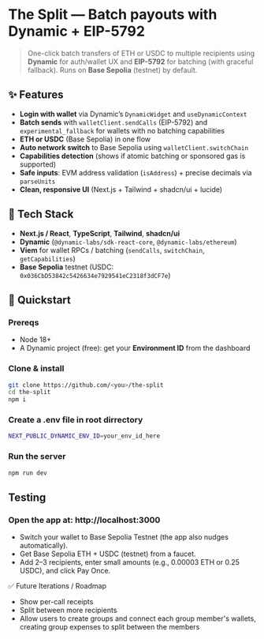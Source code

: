 # The Split — Batch payouts with Dynamic + EIP-5792

> One-click batch transfers of ETH or USDC to multiple recipients using **Dynamic** for auth/wallet UX and **EIP-5792** for batching (with graceful fallback). Runs on **Base Sepolia** (testnet) by default.

## ✨ Features

- **Login with wallet** via Dynamic’s `DynamicWidget` and `useDynamicContext`
- **Batch sends** with `walletClient.sendCalls` (EIP-5792) and `experimental_fallback` for wallets with no batching capabilities
- **ETH or USDC** (Base Sepolia) in one flow
- **Auto network switch** to Base Sepolia using `walletClient.switchChain`
- **Capabilities detection** (shows if atomic batching or sponsored gas is supported)
- **Safe inputs**: EVM address validation (`isAddress`) + precise decimals via `parseUnits`
- **Clean, responsive UI** (Next.js + Tailwind + shadcn/ui + lucide)

## 🧱 Tech Stack

- **Next.js / React**, **TypeScript**, **Tailwind**, **shadcn/ui**
- **Dynamic** (`@dynamic-labs/sdk-react-core`, `@dynamic-labs/ethereum`)
- **Viem** for wallet RPCs / batching (`sendCalls`, `switchChain`, `getCapabilities`)
- **Base Sepolia** testnet (USDC: `0x036CbD53842c5426634e7929541eC2318f3dCF7e`)

## 🚀 Quickstart

### Prereqs

- Node 18+
- A Dynamic project (free): get your **Environment ID** from the dashboard

### Clone & install

```bash
git clone https://github.com/<you>/the-split
cd the-split
npm i
```

### Create a .env file in root dirrectory

```bash
NEXT_PUBLIC_DYNAMIC_ENV_ID=your_env_id_here
```

### Run the server

```bash
npm run dev
```

## Testing

### Open the app at: http://localhost:3000

- Switch your wallet to Base Sepolia Testnet (the app also nudges automatically).
- Get Base Sepolia ETH + USDC (testnet) from a faucet.
- Add 2–3 recipients, enter small amounts (e.g., 0.00003 ETH or 0.25 USDC), and click Pay Once.

✅ Future Iterations / Roadmap

- Show per-call receipts
- Split between more recipients
- Allow users to create groups and connect each group member's wallets, creating group expenses to split between the members
